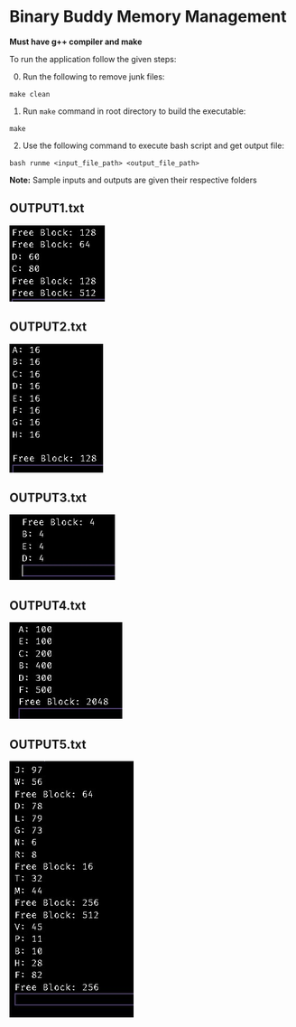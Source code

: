 # Binary Buddy Memory Management

**Must have g++ compiler and make**


To run the application follow the given steps:

0. Run the following to remove junk files:
```
make clean
```

1. Run `make` command in root directory to build the executable:
```
make
```

2. Use the following command to execute bash script and get output file:
```
bash runme <input_file_path> <output_file_path>
```

**Note:** Sample inputs and outputs are given their respective folders

## OUTPUT1.txt
![Peer Folder](./screenshots/1.jpg) <br>

## OUTPUT2.txt
![Peer Folder](./screenshots/2.jpg) <br>

## OUTPUT3.txt
![Peer Folder](./screenshots/3.jpg) <br>

## OUTPUT4.txt
![Peer Folder](./screenshots/4.jpg) <br>

## OUTPUT5.txt
![Peer Folder](./screenshots/5.jpg) <br>

